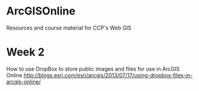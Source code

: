 # ArcGISOnline
Resources and course material for CCP's Web GIS<br>
<H1>Week 2</h1>
How to use DropBox to store public images and files for use in ArcGIS Online
<a href="http://blogs.esri.com/esri/arcgis/2013/07/17/using-dropbox-files-in-arcgis-online/" target="_new">http://blogs.esri.com/esri/arcgis/2013/07/17/using-dropbox-files-in-arcgis-online/</a>
